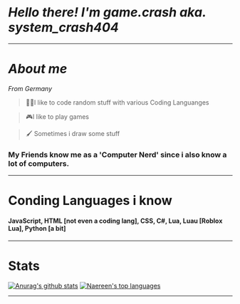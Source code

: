 # ***Hello there! I'm game.crash aka. system_crash404***
---
# *About me*
*From Germany*
> 👩‍💻I like to code random stuff with various Coding Languanges

> 🎮I like to play games 

> 🖌 Sometimes i draw some stuff

### My Friends know me as a 'Computer Nerd' since i also  know a lot of computers.
---
# Conding Languages i know
#### JavaScript, HTML [not even a coding lang], CSS, C#, Lua, Luau [Roblox Lua], Python [a bit]
---
# Stats
 [![Anurag's github stats](https://github-readme-stats.vercel.app/api?username=systemcrash404&theme=blue-green)](https://github.com/anuraghazra/github-readme-stats)
 [![Naereen's top languages](https://github-readme-stats.vercel.app/api/top-langs/?username=systemcrash404&theme=blue-green)](https://github.com/anuraghazra/github-readme-stats)
 
 ---
 




